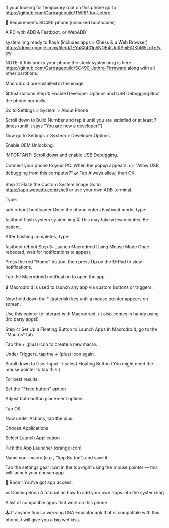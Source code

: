 If your looking for temporary root on this phone go to https://github.com/Garbagebuild/TWRP-for-Jethro

🔧 Requirements
SC490 phone (unlocked bootloader)

A PC with ADB & Fastboot, or WebADB

system.img ready to flash (includes apps > Chess & a Web Browser) https://drive.google.com/file/d/1EYa8X401p5NOE4jUnKPhjEA1KbM5LoTn/view



NOTE: if this bricks your phone the stock system.img is here https://github.com/Garbagebuild/SC490-Jethro-Firmware along with all other partitions.




Macrodroid pre-installed in the image


🛠️ Instructions
Step 1: Enable Developer Options and USB Debugging
Boot the phone normally.

Go to Settings > System > About Phone

Scroll down to Build Number and tap it until you are satisfied or at least 7 times (until it says "You are now a developer!")

Now go to Settings > System > Developer Options

Enable OEM Unlocking.

IMPORTANT: Scroll down and enable USB Debugging.

Connect your phone to your PC. When the popup appears:
👉 "Allow USB debugging from this computer?"
✔️ Tap Always allow, then OK.

Step 2: Flash the Custom System Image
Go to https://app.webadb.com/shell or use your own ADB terminal.

Type:

adb reboot bootloader
Once the phone enters Fastboot mode, type:

fastboot flash system system.img
⏳ This may take a few minutes. Be patient.

After flashing completes, type:

fastboot reboot
Step 3: Launch Macrodroid Using Mouse Mode
Once rebooted, wait for notifications to appear.

Press the red "Home" button, then press Up on the D-Pad to view notifications.

Tap the Macrodroid notification to open the app.

🔒 Macrodroid is used to launch any app via custom buttons or triggers.

Now hold down the * (asterisk) key until a mouse pointer appears on screen.

Use this pointer to interact with Macrodroid. (it also comes in handy using 3rd party apps!)

Step 4: Set Up a Floating Button to Launch Apps
In Macrodroid, go to the "Macros" tab.

Tap the + (plus) icon to create a new macro.

Under Triggers, tap the + (plus) icon again.

Scroll down to User Input → select Floating Button
(You might need the mouse pointer to tap this.)

For best results:

Set the "Fixed button" option

Adjust both button placement options

Tap OK

Now under Actions, tap the plus:

Choose Applications

Select Launch Application

Pick the App Launcher (orange icon)

Name your macro (e.g., “App Button”) and save it.

Tap the settings gear icon in the top-right using the mouse pointer — this will launch your chosen app.

🎉 Boom! You’ve got app access.

🔜 Coming Soon
A tutorial on how to add your own apps into the system.img

A list of compatible apps that work on this phone

🕹️ If anyone finds a working GBA Emulator apk that is compatible with this phone, I will give you a big wet kiss.

